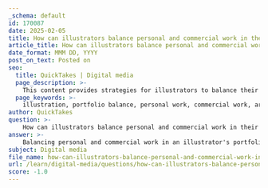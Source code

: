 ```yaml
---
_schema: default
id: 170087
date: 2025-02-05
title: How can illustrators balance personal and commercial work in their portfolios?
article_title: How can illustrators balance personal and commercial work in their portfolios?
date_format: MMM DD, YYYY
post_on_text: Posted on
seo:
  title: QuickTakes | Digital media
  page_description: >-
    This content provides strategies for illustrators to balance their personal and commercial work in portfolios, ensuring they showcase their unique style and capabilities effectively.
  page_keywords: >-
    illustration, portfolio balance, personal work, commercial work, artistic style, quality selection, thematic organization, digital platforms, regular updates, art director engagement, personal projects, feedback, adaptation
author: QuickTakes
question: >-
    How can illustrators balance personal and commercial work in their portfolios?
answer: >-
    Balancing personal and commercial work in an illustrator's portfolio is crucial for showcasing versatility while maintaining authenticity. Here are some strategies to achieve this balance effectively:\n\n1. **Curate Your Portfolio**: Aim to include a mix of personal and commercial work that reflects your unique style and capabilities. A recommended approach is to feature around 10 to 12 strategically arranged images. This allows you to highlight your artistic voice while demonstrating your ability to meet client needs.\n\n2. **Quality Over Quantity**: When selecting pieces for your web portfolio, prioritize quality over quantity. Choose works that best represent your skills and style, ensuring that both personal projects and commissioned pieces are of high caliber. This balance can help potential clients see your range and creativity.\n\n3. **Thematic Cohesion**: Consider organizing your portfolio thematically. For instance, you could create sections for personal projects that explore specific themes or styles, alongside commercial work that showcases your adaptability to client briefs. This approach helps maintain a cohesive narrative throughout your portfolio.\n\n4. **Web Portfolio Platforms**: Utilize digital portfolio platforms like Behance, Squarespace, or Cargo Collective to present your work. These platforms allow for easy updates and can help you reach a global audience, which is especially beneficial if you are not located in a major city. Ensure that your web portfolio is user-friendly and visually appealing.\n\n5. **Regular Updates**: Keep your portfolio fresh by regularly updating it with new work. This includes adding recent personal projects and completed commercial assignments. Regular updates not only reflect your growth as an artist but also keep you relevant in the eyes of art directors and potential clients.\n\n6. **Engagement with Art Directors**: Build relationships with art directors by sharing both personal and commercial work through promotional collateral, such as emails and postcards. Consistency in communication can help keep you on their radar and demonstrate your commitment to your craft.\n\n7. **Showcase Personal Projects**: Personal projects can often resonate more deeply with audiences and clients, as they reflect your true interests and artistic voice. Make sure to include these in your portfolio, as they can serve as conversation starters and demonstrate your passion for illustration.\n\n8. **Feedback and Adaptation**: Seek feedback from peers and mentors on your portfolio. Understanding how others perceive your work can provide insights into how well you are balancing personal and commercial pieces. Be open to adapting your portfolio based on this feedback.\n\nBy implementing these strategies, illustrators can effectively balance personal and commercial work in their portfolios, showcasing their unique style while appealing to potential clients in the commercial illustration market.
subject: Digital media
file_name: how-can-illustrators-balance-personal-and-commercial-work-in-their-portfolios.md
url: /learn/digital-media/questions/how-can-illustrators-balance-personal-and-commercial-work-in-their-portfolios
score: -1.0
---
```


&nbsp;